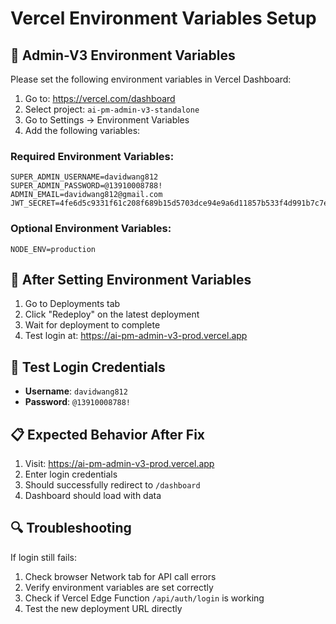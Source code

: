 # Vercel Environment Variables Setup

## 🔧 Admin-V3 Environment Variables

Please set the following environment variables in Vercel Dashboard:

1. Go to: https://vercel.com/dashboard
2. Select project: `ai-pm-admin-v3-standalone`
3. Go to Settings → Environment Variables
4. Add the following variables:

### Required Environment Variables:

```
SUPER_ADMIN_USERNAME=davidwang812
SUPER_ADMIN_PASSWORD=@13910008788!
ADMIN_EMAIL=davidwang812@gmail.com
JWT_SECRET=4fe6d5c9331f61c208f689b15d5703dce94e9a6d11857b533f4d991b7c7e1c21
```

### Optional Environment Variables:

```
NODE_ENV=production
```

## 🚀 After Setting Environment Variables

1. Go to Deployments tab
2. Click "Redeploy" on the latest deployment
3. Wait for deployment to complete
4. Test login at: https://ai-pm-admin-v3-prod.vercel.app

## 🔐 Test Login Credentials

- **Username**: `davidwang812`
- **Password**: `@13910008788!`

## 📋 Expected Behavior After Fix

1. Visit: https://ai-pm-admin-v3-prod.vercel.app
2. Enter login credentials
3. Should successfully redirect to `/dashboard`
4. Dashboard should load with data

## 🔍 Troubleshooting

If login still fails:
1. Check browser Network tab for API call errors
2. Verify environment variables are set correctly
3. Check if Vercel Edge Function `/api/auth/login` is working
4. Test the new deployment URL directly